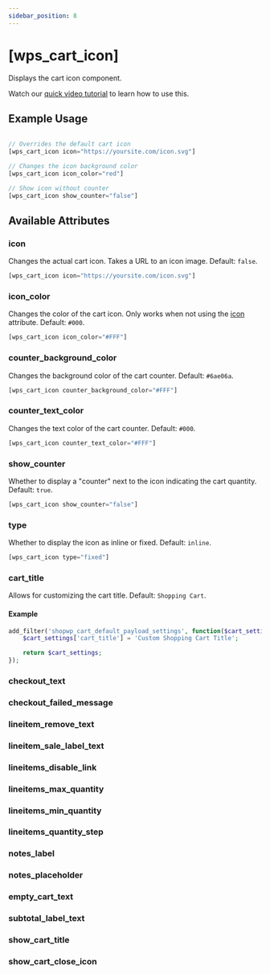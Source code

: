 ```yaml
---
sidebar_position: 8
---
```


# [wps_cart_icon]

Displays the cart icon component.

Watch our [quick video tutorial](https://www.youtube.com/watch?v=v3AC2SPK40o&t=0s) to learn how to use this.

## Example Usage

```js

// Overrides the default cart icon
[wps_cart_icon icon="https://yoursite.com/icon.svg"]

// Changes the icon background color
[wps_cart_icon icon_color="red"]

// Show icon without counter
[wps_cart_icon show_counter="false"]

```

## Available Attributes

### icon

Changes the actual cart icon. Takes a URL to an icon image. Default: `false`.

```js
[wps_cart_icon icon="https://yoursite.com/icon.svg"]
```

### icon_color

Changes the color of the cart icon. Only works when not using the [icon](#icon) attribute. Default: `#000`.

```js
[wps_cart_icon icon_color="#FFF"]
```

### counter_background_color

Changes the background color of the cart counter. Default: `#6ae06a`.

```js
[wps_cart_icon counter_background_color="#FFF"]
```

### counter_text_color

Changes the text color of the cart counter. Default: `#000`.

```js
[wps_cart_icon counter_text_color="#FFF"]
```

### show_counter

Whether to display a "counter" next to the icon indicating the cart quantity. Default: `true`.

```js
[wps_cart_icon show_counter="false"]
```

### type

Whether to display the icon as inline or fixed. Default: `inline`.

```js
[wps_cart_icon type="fixed"]
```

### cart_title

Allows for customizing the cart title. Default: `Shopping Cart`.

#### Example

```php
add_filter('shopwp_cart_default_payload_settings', function($cart_settings) {
    $cart_settings['cart_title'] = 'Custom Shopping Cart Title';

    return $cart_settings;
});
```

### checkout_text

### checkout_failed_message

### lineitem_remove_text

### lineitem_sale_label_text

### lineitems_disable_link

### lineitems_max_quantity

### lineitems_min_quantity

### lineitems_quantity_step

### notes_label

### notes_placeholder

### empty_cart_text

### subtotal_label_text

### show_cart_title

### show_cart_close_icon
